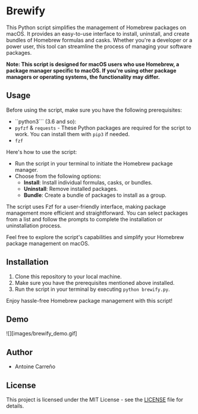 # Brewify
This Python script simplifies the management of Homebrew packages on macOS. It provides an easy-to-use interface to install, uninstall, and create bundles of Homebrew formulas and casks. Whether you're a developer or a power user, this tool can streamline the process of managing your software packages.

**Note: This script is designed for macOS users who use Homebrew, a package manager specific to macOS. If you're using other package managers or operating systems, the functionality may differ.**

## Usage

Before using the script, make sure you have the following prerequisites:
- ``python3``` (3.6 and so):
- ```pyfzf``` & ```requests``` - These Python packages are required for the script to work. You can install them with `pip3` if needed.
- ```fzf```

Here's how to use the script:

- Run the script in your terminal to initiate the Homebrew package manager.
- Choose from the following options:
  - **Install**: Install individual formulas, casks, or bundles.
  - **Uninstall**: Remove installed packages.
  - **Bundle**: Create a bundle of packages to install as a group.

The script uses Fzf for a user-friendly interface, making package management more efficient and straightforward. You can select packages from a list and follow the prompts to complete the installation or uninstallation process.

Feel free to explore the script's capabilities and simplify your Homebrew package management on macOS.

## Installation

1. Clone this repository to your local machine.
2. Make sure you have the prerequisites mentioned above installed.
3. Run the script in your terminal by executing `python brewify.py`.

Enjoy hassle-free Homebrew package management with this script!

## Demo
![][images/brewify_demo.gif]

## Author
- Antoine Carreño

## License
This project is licensed under the MIT License - see the [LICENSE](LICENSE) file for details.
